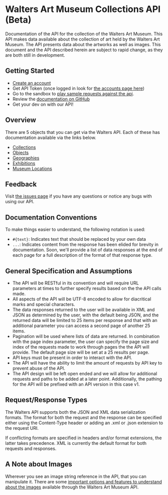 Walters Art Museum Collections API (Beta)
================================================================================

Documentation of the API for the collection of the Walters Art Museum. This API makes data available about the collection of art held by the Walters Art Museum. The API presents data  about the artworks as well as images. This document and the API described herein are subject to rapid change, as they are both still in development.


## Getting Started
- [Create an account](http://api.thewalters.org/SGAccount/Register)
- Get API Token (once logged in look for [the accounts page here](http://api.thewalters.org/sgaccount/index))
- Go to the sandbox to [play sample requests against the api](http://api.thewalters.org/help/index).
- Review the [documentation on GitHub](https://github.com/WaltersArtMuseum/walters-api)
- Get your dev on with our API!


## Overview
There are 5 objects that you can get via the Walters API. Each of these has documentation available via the links below.
- [Collections](/collections.md)
- [Objects](/objects.md)
- [Geographies](/geographies.md)
- [Exhibitions](/exhibitions.md)
- [Museum Locations](/locations.md)


## Feedback
Visit [the issues page](https://github.com/WaltersArtMuseum/walters-api/issues) if you have any questions or notice any bugs with using our API. 


## Documentation Conventions
To make things easier to understand, the following notation is used:
- `#{text}`: Indicates text that should be replaced by your own data
- `...`: Indicates content from the response has been elided for brevity in documentation. Soon, we'll provide a list of data responses at the end of each page for a full description of the format of that response type.


## General Specification and Assumptions
- The API will be RESTful in its convention and will require URL parameters at times to further specify results based on the the API calls made.
- All aspects of the API will be UTF-8 encoded to allow for diacritical marks and special characters.
- The data responses returned to the user will be available in XML and JSON as determined by the user, with the default being JSON, and the returned data will be limited to 25 items per response and that with an additional parameter you can access a second page of another 25 items.
- Pagination will be used where lists of data are returned. In combination with the page index parameter, the user can specify the page size and index of the requests made to work through pages the the API will provide. The default page size will be set at a 25 results per page.
- API keys must be present in order to interact with the API.
- The API will have the ability to limit the amount of requests by API key to prevent abuse of the API.
- The API design will be left open ended and we will allow for additional requests and paths to be added at a later point. Additionally, the pathing for the API will be prefixed with an API version in this case v1.


## Request/Response Types
The Walters API supports both the JSON and XML data serialization formats. The format for both the request and the response can be specified either using the Content-Type header or adding an .xml or .json extension to the request URI.

If conflicting formats are specified in headers and/or format extensions, the latter takes precedence. XML is currently the default format for both requests and responses.


## A Note about Images
Wherever you see an image string reference in the API, that you can manipulate it. There are some [important options and features to understand about the images](images.md) available through the Walters Art Museum API.
